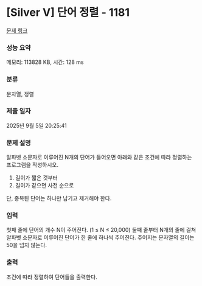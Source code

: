 # [Silver V] 단어 정렬 - 1181 

[문제 링크](https://www.acmicpc.net/problem/1181) 

### 성능 요약

메모리: 113828 KB, 시간: 128 ms

### 분류

문자열, 정렬

### 제출 일자

2025년 9월 5일 20:25:41

### 문제 설명

<p style="user-select: auto !important;">알파벳 소문자로 이루어진 N개의 단어가 들어오면 아래와 같은 조건에 따라 정렬하는 프로그램을 작성하시오.</p>

<ol style="user-select: auto !important;">
	<li style="user-select: auto !important;">길이가 짧은 것부터</li>
	<li style="user-select: auto !important;">길이가 같으면 사전 순으로</li>
</ol>

<p style="user-select: auto !important;">단, 중복된 단어는 하나만 남기고 제거해야 한다.</p>

### 입력 

 <p style="user-select: auto !important;">첫째 줄에 단어의 개수 N이 주어진다. (1 ≤ N ≤ 20,000) 둘째 줄부터 N개의 줄에 걸쳐 알파벳 소문자로 이루어진 단어가 한 줄에 하나씩 주어진다. 주어지는 문자열의 길이는 50을 넘지 않는다.</p>

### 출력 

 <p style="user-select: auto !important;">조건에 따라 정렬하여 단어들을 출력한다.</p>

